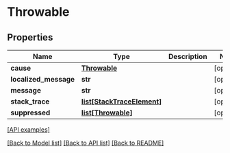 # Throwable

## Properties
Name | Type | Description | Notes
------------ | ------------- | ------------- | -------------
**cause** | [**Throwable**](Throwable.md) |  | [optional] 
**localized_message** | **str** |  | [optional] 
**message** | **str** |  | [optional] 
**stack_trace** | [**list[StackTraceElement]**](StackTraceElement.md) |  | [optional] 
**suppressed** | [**list[Throwable]**](Throwable.md) |  | [optional] 

[[API examples]](http://devopshq.github.io/teamcity/teamcity_models/Throwable.html)

[[Back to Model list]](../README.md#documentation-for-models) [[Back to API list]](../README.md#documentation-for-api-endpoints) [[Back to README]](../README.md)



